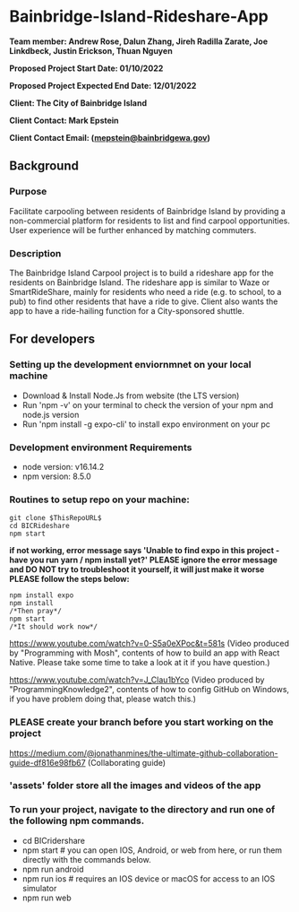 # Bainbridge-Island-Rideshare-App

**Team member: Andrew Rose, Dalun Zhang, Jireh Radilla Zarate, Joe Linkdbeck, Justin Erickson, Thuan Nguyen**

**Proposed Project Start Date: 01/10/2022**

**Proposed Project Expected End Date: 12/01/2022**

**Client: The City of Bainbridge Island**

**Client Contact: Mark Epstein**

**Client Contact Email: (mepstein@bainbridgewa.gov)**



## Background

### Purpose

Facilitate carpooling between residents of Bainbridge Island by providing a non-commercial platform for residents to list and find carpool opportunities. User experience will be further enhanced by matching commuters.

### Description

The Bainbridge Island Carpool project is to build a rideshare app for the residents on Bainbridge Island. The rideshare app is similar to Waze or SmartRideShare, mainly for residents who need a ride (e.g. to school, to a pub) to find other residents that have a ride to give. Client also wants the app to have a ride-hailing function for a City-sponsored shuttle.


## For developers

### Setting up the development enviornmnet on your local machine
- Download & Install Node.Js from website (the LTS version)
- Run 'npm -v' on your terminal to check the version of your npm and node.js version
- Run 'npm install -g expo-cli' to install expo environment on your pc

### Development environment Requirements

- node version: v16.14.2
- npm version: 8.5.0


### Routines to setup repo on your machine:
```
git clone $ThisRepoURL$
cd BICRideshare
npm start 
```

**if not working, error message says 'Unable to find expo in this project - have you run yarn / npm install yet?'
PLEASE ignore the error message and DO NOT try to troubleshoot it yourself, it will just make it worse
PLEASE follow the steps below:**
```
npm install expo
npm install
/*Then pray*/
npm start
/*It should work now*/
```

https://www.youtube.com/watch?v=0-S5a0eXPoc&t=581s (Video produced by "Programming with Mosh", contents of how to build an app with React Native. Please take some time to take a look at it if you have question.)

https://www.youtube.com/watch?v=J_Clau1bYco (Video produced by "ProgrammingKnowledge2", contents of how to config GitHub on Windows, if you have problem doing that, please watch this.)

### **PLEASE** create your branch before you start working on the project

https://medium.com/@jonathanmines/the-ultimate-github-collaboration-guide-df816e98fb67 (Collaborating guide)

### 'assets' folder store all the images and videos of the app

### To run your project, navigate to the directory and run one of the following npm commands.
- cd BICridershare
- npm start   # you can open IOS, Android, or web from here, or run them directly with the commands below.
- npm run android
- npm run ios   # requires an IOS device or macOS for access to an IOS simulator
- npm run web



